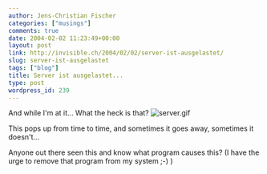 ```yaml
---
author: Jens-Christian Fischer
categories: ["musings"]
comments: true
date: 2004-02-02 11:23:49+00:00
layout: post
link: http://invisible.ch/2004/02/02/server-ist-ausgelastet/
slug: server-ist-ausgelastet
tags: ["blog"]
title: Server ist ausgelastet...
type: post
wordpress_id: 239
---
```


And while I'm at it... What the heck is that?
![server.gif](http://www.invisible.ch/images/server.gif)

This pops up from time to time, and sometimes it goes away, sometimes it doesn't... 

Anyone out there seen this and know what program causes this? (I have the urge to remove that program from my system ;-) )
